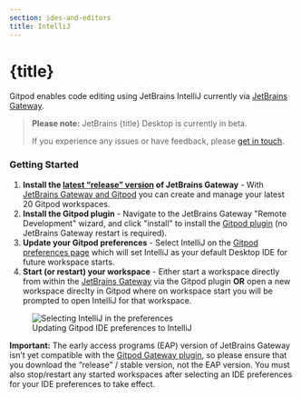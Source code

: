 ```yaml
---
section: ides-and-editors
title: IntelliJ
---
```


<script context="module">
  export const prerender = true;
</script>

# {title}

Gitpod enables code editing using JetBrains IntelliJ currently via [JetBrains Gateway](jetbrains-gateway).

> **Please note:** JetBrains {title} Desktop is currently in beta.
>
> If you experience any issues or have feedback, please [get in touch](https://www.gitpod.io/support).

### Getting Started

1. **Install the [latest “release” version](https://www.jetbrains.com/help/idea/remote-development-a.html#gateway) of JetBrains Gateway** - With [JetBrains Gateway and Gitpod](jetbrains-gateway) you can create and manage your latest 20 Gitpod workspaces.
2. **Install the Gitpod plugin** - Navigate to the JetBrains Gateway "Remote Development" wizard, and click "install" to install the [Gitpod plugin](https://plugins.jetbrains.com/plugin/18438-gitpod-gateway) (no JetBrains Gateway restart is required).
3. **Update your Gitpod preferences** - Select IntelliJ on the [Gitpod preferences page](https://gitpod.io/preferences) which will set IntelliJ as your default Desktop IDE for future workspace starts.
4. **Start (or restart) your workspace** - Either start a workspace directly from within the [JetBrains Gateway](jetbrains-gateway) via the Gitpod plugin **OR** open a new workspace direclty in Gitpod where on workspace start you will be prompted to open IntelliJ for that workspace.

<figure>
<img class="shadow-medium w-full rounded-xl max-w-3xl mt-x-small" alt="Selecting IntelliJ in the preferences" src="/images/editors/intellij.gif">
    <figcaption>Updating Gitpod IDE preferences to IntelliJ</figcaption>
</figure>

**Important:** The early access programs (EAP) version of JetBrains Gateway isn’t yet compatible with the [Gitpod Gateway plugin](https://plugins.jetbrains.com/plugin/18438-gitpod-gateway), so please ensure that you download the “release” / stable version, not the EAP version. You must also stop/restart any started workspaces after selecting an IDE preferences for your IDE preferences to take effect.
